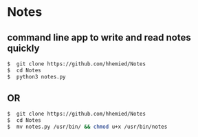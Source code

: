 # Notes
## command line app to write and read notes quickly
```sh
$  git clone https://github.com/hhemied/Notes
$  cd Notes
$  python3 notes.py
```
## OR
```sh
$  git clone https://github.com/hhemied/Notes
$  cd Notes
$  mv notes.py /usr/bin/ && chmod u+x /usr/bin/notes
```
